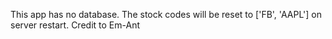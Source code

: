 This app has no database. The stock codes will be reset to ['FB', 'AAPL'] on server restart. 
Credit to Em-Ant